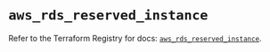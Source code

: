# `aws_rds_reserved_instance`

Refer to the Terraform Registry for docs: [`aws_rds_reserved_instance`](https://registry.terraform.io/providers/hashicorp/aws/4.54.0/docs/resources/rds_reserved_instance).
